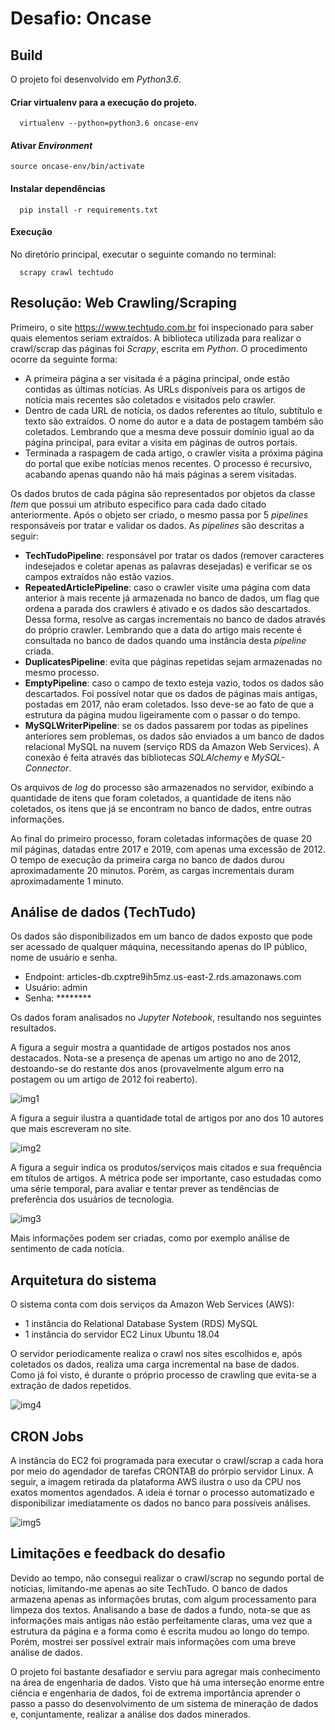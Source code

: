 # Desafio: Oncase

## Build

O projeto foi desenvolvido em <i>Python3.6</i>. 

#### Criar virtualenv para a execução do projeto.

```
  virtualenv --python=python3.6 oncase-env
```

#### Ativar <i>Environment</i>

```
source oncase-env/bin/activate
```

#### Instalar dependências

```
  pip install -r requirements.txt
```

#### Execução
No diretório principal, executar o seguinte comando no terminal:
```
  scrapy crawl techtudo
```

## Resolução: Web Crawling/Scraping
Primeiro, o site https://www.techtudo.com.br foi inspecionado para saber quais elementos seriam extraídos. A biblioteca utilizada para realizar o crawl/scrap das páginas foi <i>Scrapy</i>, escrita em <i>Python</i>. O procedimento ocorre da seguinte forma:

- A primeira página a ser visitada é a página principal, onde estão contidas as últimas notícias. As URLs disponíveis para os artigos de notícia mais recentes são coletados e visitados pelo crawler.
- Dentro de cada URL de notícia, os dados referentes ao título, subtítulo e texto são extraídos. O nome do autor e a data de postagem também são coletados. Lembrando que a mesma deve possuir domínio igual ao da página principal, para evitar a visita em páginas de outros portais.
- Terminada a raspagem de cada artigo, o crawler visita a próxima página do portal que exibe notícias menos recentes. O processo é recursivo, acabando apenas quando não há mais páginas a serem visitadas.

Os dados brutos de cada página são representados por objetos da classe <i>Item</i> que possui um atributo específico para cada dado citado anteriormente. Após o objeto ser criado, o mesmo passa por 5 <i>pipelines</i> responsáveis por tratar e validar os dados. As <i>pipelines</i> são descritas a seguir:

- <b>TechTudoPipeline</b>: responsável por tratar os dados (remover caracteres indesejados e coletar apenas as palavras desejadas) e verificar se os campos extraídos não estão vazios.
- <b>RepeatedArticlePipeline</b>: caso o crawler visite uma página com data anterior à mais recente já armazenada no banco de dados, um flag que ordena a parada dos crawlers é ativado e os dados são descartados. Dessa forma, resolve as cargas incrementais no banco de dados através do próprio crawler. Lembrando que a data do artigo mais recente é consultada no banco de dados quando uma instância desta <i>pipeline</i>  criada.
- <b>DuplicatesPipeline</b>: evita que páginas repetidas sejam armazenadas no mesmo processo.
- <b>EmptyPipeline</b>: caso o campo de texto esteja vazio, todos os dados são descartados. Foi possível notar que os dados de páginas mais antigas, postadas em 2017, não eram coletados. Isso deve-se ao fato de que a estrutura da página mudou ligeiramente com o passar o do tempo.
- <b>MySQLWriterPipeline</b>: se os dados passarem por todas as pipelines anteriores sem problemas, os dados são enviados a um banco de dados relacional MySQL na nuvem (serviço RDS da Amazon Web Services). A conexão é feita através das bibliotecas <i>SQLAlchemy</i> e <i>MySQL-Connector</i>.

Os arquivos de <i>log</i> do processo são armazenados no servidor, exibindo a quantidade de itens que foram coletados, a quantidade de itens não coletados, os itens que já se encontram no banco de dados, entre outras informações.

Ao final do primeiro processo, foram coletadas informações de quase 20 mil páginas, datadas entre 2017 e 2019, com apenas uma excessão de 2012. O tempo de execução da primeira carga no banco de dados durou aproximadamente 20 minutos. Porém, as cargas incrementais duram aproximadamente 1 minuto.

## Análise de dados (TechTudo)

Os dados são disponibilizados em um banco de dados exposto que pode ser acessado de qualquer máquina, necessitando apenas do IP público, nome de usuário e senha.

- Endpoint: articles-db.cxptre9ih5mz.us-east-2.rds.amazonaws.com
- Usuário: admin
- Senha: ********

 Os dados foram analisados no <i>Jupyter Notebook</i>, resultando nos seguintes resultados. 


A figura a seguir mostra a quantidade de artigos postados nos anos destacados. Nota-se a presença de apenas um artigo no ano de 2012, destoando-se do restante dos anos (provavelmente algum erro na postagem ou um artigo de 2012 foi reaberto).

![img1](https://i.ibb.co/Xj0Y48r/articles-per-year.png)

A figura a seguir ilustra a quantidade total de artigos por ano dos 10 autores que mais escreveram no site.

![img2](https://i.ibb.co/SKXx8vY/authors.png)

A figura a seguir indica os produtos/serviços mais citados e sua frequência em títulos de artigos. A métrica pode ser importante, caso estudadas como uma série temporal, para avaliar e tentar prever as tendências de preferência dos usuários de tecnologia.

![img3](https://i.ibb.co/jLtJn3v/Captura-de-tela-de-2019-10-08-23-04-28.png)

Mais informações podem ser criadas, como por exemplo análise de sentimento de cada notícia.

## Arquitetura do sistema

O sistema conta com dois serviços da Amazon Web Services (AWS):

- 1 instância do Relational Database System (RDS) MySQL
- 1 instância do servidor EC2 Linux Ubuntu 18.04

O servidor periodicamente realiza o crawl nos sites escolhidos e, após coletados os dados, realiza uma carga incremental na base de dados. Como já foi visto, é durante o próprio processo de crawling que evita-se a extração de dados repetidos.

![img4](https://i.ibb.co/XzGRNkD/Captura-de-tela-de-2019-10-09-00-24-56.png)


## CRON Jobs

A instância do EC2 foi programada para executar o crawl/scrap a cada hora por meio do agendador de tarefas CRONTAB do prórpio servidor Linux. A seguir, a imagem retirada da plataforma AWS ilustra o uso da CPU nos exatos momentos agendados. A ideia é tornar o processo automatizado e disponibilizar imediatamente os dados no banco para possíveis análises.

![img5](https://i.ibb.co/7Ytb8Bk/Captura-de-tela-de-2019-10-08-21-30-34.png)


## Limitações e feedback do desafio

Devido ao tempo, não consegui realizar o crawl/scrap no segundo portal de notícias, limitando-me apenas ao site TechTudo. O banco de dados armazena apenas as informações brutas, com algum processamento para limpeza dos textos. Analisando a base de dados a fundo, nota-se que as informações mais antigas não estão perfeitamente claras, uma vez que a estrutura da página e a forma como é escrita mudou ao longo do tempo. Porém, mostrei ser possível extrair mais informações com uma breve análise de dados.

O projeto foi bastante desafiador e serviu para agregar mais conhecimento na área de engenharia de dados. Visto que há uma interseção enorme entre ciência e engenharia de dados, foi de extrema importância aprender o passo a passo do desenvolvimento de um sistema de mineração de dados e, conjuntamente, realizar a análise dos dados minerados.
